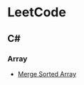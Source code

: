 # LeetCode

## C#

### Array

* [Merge Sorted Array](https://github.com/viviperrr/LeetCode/tree/master/Array/Easy/MergeSortedArray)